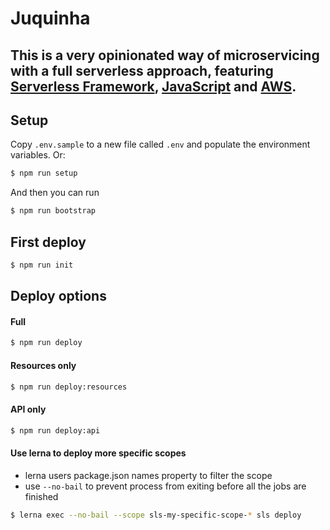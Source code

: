 # Juquinha

## This is a **very opinionated way** of microservicing with a full serverless approach, featuring [Serverless Framework](https://github.com/serverless/serverless), [JavaScript](https://www.javascript.com/) and [AWS](https://aws.amazon.com/).

## Setup
Copy `.env.sample` to a new file called `.env` and populate the environment variables.
Or:
```bash
$ npm run setup
```
And then you can run
```bash
$ npm run bootstrap
```

## First deploy
```bash
$ npm run init
```

## Deploy options
#### Full
```bash
$ npm run deploy
```

#### Resources only
```bash
$ npm run deploy:resources
```

#### API only
```bash
$ npm run deploy:api
```

#### Use lerna to deploy more specific scopes
* lerna users package.json names property to filter the scope
* use `--no-bail` to prevent process from exiting before all the jobs are finished
```bash
$ lerna exec --no-bail --scope sls-my-specific-scope-* sls deploy
```
